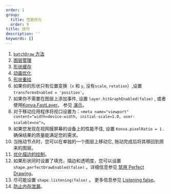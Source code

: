 ```yaml
---
order: 1
group:
  title: 性能优化
  order: 9
title: 技巧
description: ''
keywords: []
---
```




1. [`batchDraw` 方法](https://konvajs.github.io/docs/performance/Batch_Draw.html)
2. [图层管理](https://konvajs.github.io/docs/performance/Layer_Management.html)
3. [形状缓存](https://konvajs.github.io/docs/performance/Shape_Caching.html)
4. [动画优化](https://konvajs.github.io/docs/performance/Optimize_Animation.html)
5. [形状重绘](https://konvajs.github.io/docs/performance/Shape_Redraw.html)
6. 如果你的形状只有位置变换（`x` 和 `y`, 没有`scale`, `rotation`）,设置`transformsEnabled = 'position'`。
7. 如果你不需要在图层上添加事件, 设置 `layer.hitGraphEnabled(false)` ,  或者使用[Konva.FastLayer](https://konvajs.github.io/api/Konva.Group.html)。 参见 [演示](https://konvajs.github.io/docs/sandbox/Animation_Stress_Test.html)。
8. 对于移动应用程序将视口设置为：`<meta name="viewport" content="width=device-width, initial-scale=1.0, user-scalable=no">`。
9. 如果您发现在视网膜屏幕的设备上的性能不佳, 设置 `Konva.pixelRatio = 1` .确保结果的质量能满足您的需求。
10. 当拖动节点时，您可以在单独的一个图层上移动它, 拖动完成后将其移回到原来的图层。
11. [优化描边的绘制](https://konvajs.github.io/docs/performance/Optimize_Strokes.html)。
12. 如果形状同时设置了填充，描边和透明度，您可以设置 `shape.perfectDrawEnabled(false)` 。详细信息参见 [禁用 Perfect Drawing](https://konvajs.github.io/docs/performance/Disable_Perfect_Draw.html)。
13. 尽可能设置 `shape.listening(false)` 。 更多信息参见 [Listening false](https://konvajs.github.io/docs/performance/Listening_False.html)。
14. [防止内存泄漏](https://konvajs.github.io/docs/performance/Avoid_Memory_Leaks.html)。


